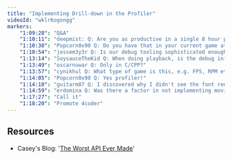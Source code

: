 ```yaml
---
title: "Implementing Drill-down in the Profiler"
videoId: "wklr6ogongg"
markers:
    "1:09:28": "Q&A"
    "1:10:11": "deepmist: Q: Are you as productive in a single 8 hour period as you are on the show over 8 sessions?"
    "1:10:38": "Popcorn0x90 Q: Do you have that in your current game at work?"
    "1:10:54": "jessem3y3r Q: Is our debug tooling sophisticated enough to detect OS slowness? ie, problems with heap / mem performance, etc [see Resources, Casey's Blog]"
    "1:13:14": "SoysauceTheKid Q: When doing playback, is the debug info showing the past CPU info?"
    "1:13:49": "oscarnuwar Q: Only in C/CPP?"
    "1:13:57": "cynikhul Q: What type of game is this, e.g. FPS, RPM etc?"
    "1:14:05": "Popcorn0x90 Q: Yes profiler!"
    "1:14:10": "guitarm87 Q: I discovered why I didn't see the font rendering. I'm on a 2560 x 1440 screen with 200% DPI scaling. Do I have to use a specific resolution to make it work?"
    "1:14:59": "erdomina Q: Was there a factor in not implementing moving backwards in the threading system?"
    "1:17:27": "Call it"
    "1:18:20": "Promote 4coder"
---
```


## Resources

* Casey's Blog: '[The Worst API Ever Made](http://mollyrocket.com/stream_0029.html)'
